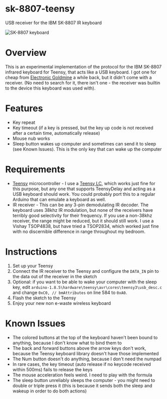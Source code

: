 # sk-8807-teensy
USB receiver for the IBM SK-8807 IR keyboard

![SK-8807 keyboard](http://www.goldmine-elec-products.com/images/G15326B.jpg)

# Overview
This is an experimental implementation of the protocol for the IBM SK-8807 infrared keyboard for Teensy, that acts like a USB keyboard. I got one for cheap from 
[Electronic Goldmine](http://www.goldmine-elec-products.com/prodinfo.asp?number=G15326) a while back, but it didn't come with a receiver. (No need to search for it, there isn't one - the receiver was builtin to the device this keyboard was used with).

# Features
* Key repeat
* Key timeout (if a key is pressed, but the key up code is not received after a certain time, automatically release)
* Mouse nub works
* Sleep button wakes up computer and sometimes can send it to sleep (see Known Issues). This is the only key that can wake up the computer

# Requirements
* [Teensy](https://www.pjrc.com/store/) microcontroller - I use a [Teensy LC](https://www.pjrc.com/store/teensylc.html), which works just fine for this purpose, but any one that supports TeensyDelay and acting as a USB keyboard should work. You could probably port this to a regular Arduino that can emulate a keyboard as well.
* IR receiver - This can be any 3-pin demodulating IR decoder. The keyboard uses 38khz IR modulation, but none of the receivers have terribly good selectivity for their frequency. If you use a non-38khz receiver, the range might be reduced, but it should still work. I use a Vishay TSOP4838, but have tried a TSOP2834, which worked just fine with no discernible difference in range throughout my bedroom.

# Instructions
1. Set up your Teensy
2. Connect the IR receiver to the Teensy and configure the `DATA_IN` pin to the data out of the receiver in the sketch
3. Optional: if you want to be able to wake your computer with the sleep key, edit `arduino-1.8.5\hardware\teensy\avr\cores\teensy3\usb_desc.c` and change `0xC0, // bmAttributes` on line 584 to `0xA0`.
4. Flash the sketch to the Teensy
5. Enjoy your new non e-waste wireless keyboard

# Known Issues
* The colored buttons at the top of the keyboard haven't been bound to anything, because I don't know what to bind them to
* The back and forward buttons above the arrow keys don't work, because the Teensy keyboard library doesn't have those implemented
* The Num button doesn't do anything, because I don't need the numpad
* In rare cases, the key timeout (auto release if no keycode received within 500ms) fails to release the keys
* The mouse acceleration feels weird. I need to play with the formula
* The sleep button unreliably sleeps the computer - you might need to double or triple press it (this is because it sends both the sleep and wakeup in order to do both actions)
